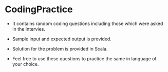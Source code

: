 # CodingPractice

- It contains random coding questions including those which were asked in the Intervies.

- Sample input and expected output is provided.

- Solution for the problem is provided in Scala.

- Feel free to use these questions to practice the same in language of your choice.
